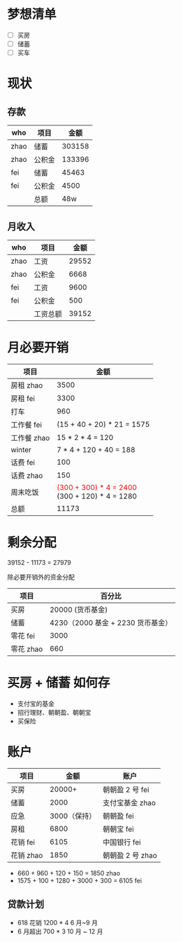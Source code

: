 # 梦想清单

-   [ ] 买房
-   [ ] 储蓄
-   [ ] 买车

# 现状

## 存款

| who  | 项目   | 金额   |
| ---- | ------ | ------ |
| zhao | 储蓄   | 303158 |
| zhao | 公积金 | 133396 |
| fei  | 储蓄   | 45463  |
| fei  | 公积金 | 4500   |
|      | 总额   | 48w    |

## 月收入

| who  | 项目     | 金额  |
| ---- | -------- | ----- |
| zhao | 工资     | 29552 |
| zhao | 公积金   | 6668  |
| fei  | 工资     | 9600  |
| fei  | 公积金   | 500   |
|      | 工资总额 | 39152 |

# 月必要开销

| 项目        | 金额                                                                                        |
| ----------- | ------------------------------------------------------------------------------------------- |
| 房租 zhao   | 3500                                                                                        |
| 房租 fei    | 3300                                                                                        |
| 打车        | 960                                                                                         |
| 工作餐 fei  | (15 + 40 + 20) \* 21 = 1575                                                                 |
| 工作餐 zhao | 15 \* 2 \* 4 = 120                                                                          |
| winter      | 7 \* 4 + 120 + 40 = 188                                                                     |
| 话费 fei    | 100                                                                                         |
| 话费 zhao   | 150                                                                                         |
| 周末吃饭    | <div><span style="color: red">(300 + 300) \* 4 = 2400 </span></div> (300 + 120) \* 4 = 1280 |
| 总额        | 11173                                                                                       |

# 剩余分配

39152 - 11173 = 27979

除必要开销外的资金分配

| 项目      | 百分比                            |
| --------- | --------------------------------- |
| 买房      | 20000 (货币基金)                  |
| 储蓄      | 4230（2000 基金 + 2230 货币基金） |
| 零花 fei  | 3000                              |
| 零花 zhao | 660                               |

# 买房 + 储蓄 如何存

-   支付宝的基金
-   招行理财、朝朝盈、朝朝宝
-   买保险

# 账户

| 项目      | 金额         | 账户             |
| --------- | ------------ | ---------------- |
| 买房      | 20000+       | 朝朝盈 2 号 fei  |
| 储蓄      | 2000         | 支付宝基金 zhao  |
| 应急      | 3000（保持） | 朝朝盈 fei       |
| 房租      | 6800         | 朝朝宝 fei       |
| 花销 fei  | 6105         | 中国银行 fei     |
| 花销 zhao | 1850         | 朝朝盈 2 号 zhao |

-   660 + 960 + 120 + 150 = 1850 zhao
-   1575 + 100 + 1280 + 3000 + 300 = 6105 fei

## 贷款计划

-   618 花销 1200 \* 4 6 月~9 月
-   6 月超出 700 \* 3 10 月 ~ 12 月

